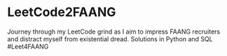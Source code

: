 # LeetCode2FAANG
Journey through my LeetCode grind as I aim to impress FAANG recruiters and distract myself from existential dread. Solutions in Python and SQL #Leet4FAANG
